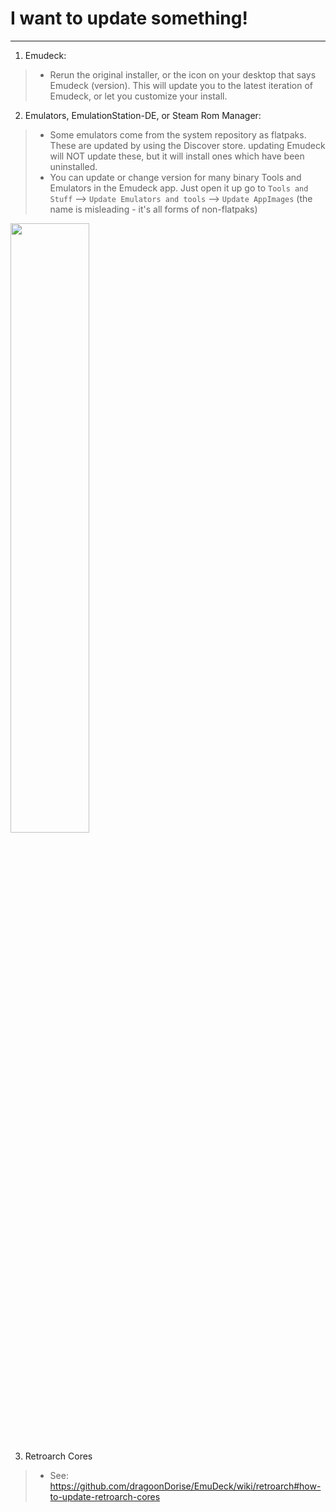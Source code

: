 # I want to update something!

***

1) Emudeck: 
> * Rerun the original installer, or the icon on your desktop that says Emudeck (version). This will update you to the latest iteration of Emudeck, or let you customize your install.

2) Emulators, EmulationStation-DE, or Steam Rom Manager:
> * Some emulators come from the system repository as flatpaks. These are updated by using the Discover store. updating Emudeck will NOT update these, but it will install ones which have been uninstalled.
> * You can update or change version for many binary Tools and Emulators in the Emudeck app. Just open it up go to `Tools and Stuff` --> `Update Emulators and tools` --> `Update AppImages` (the name is misleading - it's all forms of non-flatpaks)

<img src="https://user-images.githubusercontent.com/1683513/197639211-d073fe0a-0af2-4e64-b38a-5ee56f0b97dc.png" width=50% height=50%>

3) Retroarch Cores
> * See: https://github.com/dragoonDorise/EmuDeck/wiki/retroarch#how-to-update-retroarch-cores
